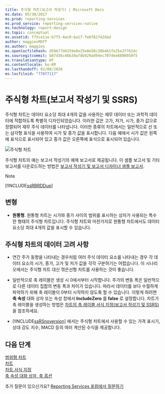 ```yaml
---
title: 주식형 차트(보고서 작성기) | Microsoft Docs
ms.date: 05/30/2017
ms.prod: reporting-services
ms.prod_service: reporting-services-native
ms.technology: report-design
ms.topic: conceptual
ms.assetid: f75ca11e-b7f5-4ac0-ba17-fe6f82742dad
author: maggiesMSFT
ms.author: maggies
ms.openlocfilehash: d59677d4259e8e25e8e58c20b461fe25e2f762dc
ms.sourcegitcommit: b87d36c46b39af8b929ad94ec707dee8800950f5
ms.translationtype: HT
ms.contentlocale: ko-KR
ms.lasthandoff: 02/08/2020
ms.locfileid: "77077117"
---
```

# <a name="stock-charts-report-builder-and-ssrs"></a>주식형 차트(보고서 작성기 및 SSRS)

  주식형 차트는 데이터 요소당 최대 4개의 값을 사용하는 재무 데이터 또는 과학적 데이터에 적합하도록 특별히 디자인되었습니다. 이러한 값은 고가, 저가, 시가, 종가 값으로 정렬되어 재무 주식 데이터를 나타냅니다. 이러한 종류의 차트에서는 일반적으로 선 또는 삼각형 표식을 사용하여 시가 및 종가 값을 표시합니다. 다음 예에서 시가 값은 왼쪽에 표식으로 표시되어 있고 종가 값은 오른쪽에 표식으로 표시되어 있습니다.  
  
 ![주식형 차트](../../reporting-services/report-design/media/rs-stockchart.gif "주식형 차트")  
  
 주식형 차트의 예는 보고서 작성기의 예제 보고서로 제공됩니다. 이 샘플 보고서 및 기타 보고서를 다운로드하는 방법은 [보고서 작성기 및 보고서 디자이너 샘플 보고서](https://go.microsoft.com/fwlink/?LinkId=198283).  
  
> [!NOTE]  
>  [!INCLUDE[ssRBRDDup](../../includes/ssrbrddup-md.md)]  
  
## <a name="variations"></a>변형  
  
-   **원통형**. 원통형 차트는 시가와 종가 사이의 범위를 표시하는 상자가 사용되는 특수한 형태의 주식형 차트입니다. 주식형 차트와 마찬가지로 원통형 차트에서도 데이터 요소당 최대 4개의 값을 표시할 수 있습니다.  
  
## <a name="data-considerations-for-stock-charts"></a>주식형 차트의 데이터 고려 사항  
  
-   연간 주가 동향을 나타내는 경우처럼 여러 주식 데이터 요소를 나타내는 경우 각 데이터 요소의 시가, 종가, 고가 및 저가 값을 각각 구분하기는 어렵습니다. 이 시나리오에서는 주식형 차트 대신 꺾은선형 차트를 사용하는 것이 좋습니다.  
  
-   일반적으로 축 레이블은 생성 시 0에서부터 시작합니다.  주가의 변동 폭은 일반적으로 다른 데이터 집합의 변동 폭과 차이가 있습니다. 따라서 데이터를 보다 수월하게 파악하기 위해 축 레이블이 0부터 시작하지 않도록 할 수 있습니다. 이렇게 하려면 **축 속성** 대화 상자 또는 속성 창에서 **IncludeZero** 를 **false** 로 설정합니다. 차트가 축 레이블을 생성하는 방법은 [차트의 축 레이블 서식 지정&#40;보고서 작성기 및 SSRS&#41;](../../reporting-services/report-design/formatting-axis-labels-on-a-chart-report-builder-and-ssrs.md)을 참조하세요.  
  
-   [!INCLUDE[ssRSnoversion](../../includes/ssrsnoversion-md.md)] 에서는 주식형 차트에서 사용할 수 있는 가격 표시기, 상대 강도 지수, MACD 등의 여러 계산된 수식을 제공합니다.  

## <a name="next-steps"></a>다음 단계

[범위형 차트](../../reporting-services/report-design/range-charts-report-builder-and-ssrs.md)   
[차트](../../reporting-services/report-design/charts-report-builder-and-ssrs.md)   
[차트 서식 지정](../../reporting-services/report-design/formatting-a-chart-report-builder-and-ssrs.md)   
[축 속성 대화 상자, 축 옵션](https://msdn.microsoft.com/library/b276e210-7a12-48ae-971b-7dabae51df11)  

추가 질문이 있으신가요? [Reporting Services 포럼에서 질문하기](https://go.microsoft.com/fwlink/?LinkId=620231)
